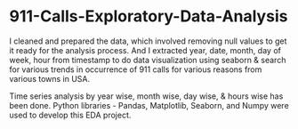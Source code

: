 # 911-Calls-Exploratory-Data-Analysis

I cleaned and prepared the data, which involved removing null values to get it ready for the analysis process. And I extracted year, date, month, day of week, hour from timestamp to do data visualization using seaborn & search for various trends in occurrence of 911 calls for various reasons from various towns in USA. 

Time series analysis by year wise, month wise,  day wise, & hours wise has been done. 
Python libraries - Pandas, Matplotlib, Seaborn, and Numpy were used to develop this EDA project.
